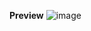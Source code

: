 **Preview**
![image](https://github.com/mcspidey95/PennyWise/assets/90018162/5ecea7ff-e543-402a-bd0f-fc0a4d8cb0fa)
